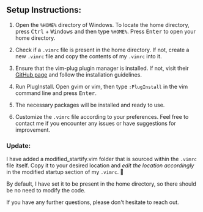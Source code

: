 ## Setup Instructions:

1. Open the `%HOME%` directory of Windows. To locate the home directory, press <kbd>Ctrl</kbd> + <kbd>Windows</kbd> and then type `%HOME%`. Press <kbd>Enter</kbd> to open your home directory.

2. Check if a `.vimrc` file is present in the home directory. If not, create a new `.vimrc` file and copy the contents of my `.vimrc` into it.

3. Ensure that the vim-plug plugin manager is installed. If not, visit their [GitHub page](https://github.com/junegunn/vim-plug) and follow the installation guidelines.

4. Run PlugInstall. Open gvim or vim, then type `:PlugInstall` in the vim command line and press <kbd>Enter</kbd>.

5. The necessary packages will be installed and ready to use.

6. Customize the `.vimrc` file according to your preferences. Feel free to contact me if you encounter any issues or have suggestions for improvement.

### Update:

I have added a modified_startify.vim folder that is sourced within the `.vimrc` file itself. Copy it to your desired location and *edit the location accordingly* in the modified startup section of my `.vimrc`. 🙂

By default, I have set it to be present in the home directory, so there should be no need to modify the code.

If you have any further questions, please don't hesitate to reach out.

